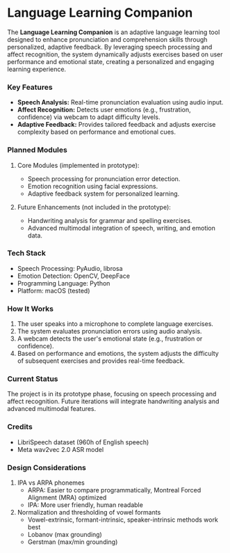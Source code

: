 # Language Learning Companion
The **Language Learning Companion** is an adaptive language learning tool designed to enhance pronunciation and comprehension skills through personalized, adaptive feedback. By leveraging speech processing and affect recognition, the system dynamically adjusts exercises based on user performance and emotional state, creating a personalized and engaging learning experience.

### Key Features
- **Speech Analysis:** Real-time pronunciation evaluation using audio input.
- **Affect Recognition:** Detects user emotions (e.g., frustration, confidence) via webcam to adapt difficulty levels.
- **Adaptive Feedback:** Provides tailored feedback and adjusts exercise complexity based on performance and emotional cues.

### Planned Modules
1. Core Modules (implemented in prototype):
   - Speech processing for pronunciation error detection.
   - Emotion recognition using facial expressions.
   - Adaptive feedback system for personalized learning.

2. Future Enhancements (not included in the prototype):
   - Handwriting analysis for grammar and spelling exercises.
   - Advanced multimodal integration of speech, writing, and emotion data.

### Tech Stack
- Speech Processing: PyAudio, librosa
- Emotion Detection: OpenCV, DeepFace
- Programming Language: Python
- Platform: macOS (tested)

### How It Works
1. The user speaks into a microphone to complete language exercises.
2. The system evaluates pronunciation errors using audio analysis. 
3. A webcam detects the user's emotional state (e.g., frustration or confidence).
4. Based on performance and emotions, the system adjusts the difficulty of subsequent exercises and provides real-time feedback.

### Current Status
The project is in its prototype phase, focusing on speech processing and affect recognition. Future iterations will integrate handwriting analysis and advanced multimodal features.

### Credits
- LibriSpeech dataset (960h of English speech)
- Meta wav2vec 2.0 ASR model

### Design Considerations
1. IPA vs ARPA phonemes
   - ARPA: Easier to compare programmatically, Montreal Forced Alignment (MRA) optimized
   - IPA: More user friendly, human readable
2. Normalization and thresholding of vowel formants
   - Vowel-extrinsic, formant-intrinsic, speaker-intrinsic methods work best
   - Lobanov (max grounding)
   - Gerstman (max/min grounding)